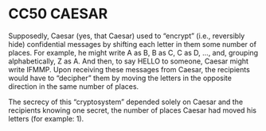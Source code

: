 # CC50 CAESAR

Supposedly, Caesar (yes, that Caesar) used to “encrypt” (i.e., reversibly hide) confidential messages by shifting each letter in them some number of places. For example, he might write A as B, B as C, C as D, ..., and, grouping alphabetically, Z as A. And then, to say HELLO to someone, Caesar might write IFMMP. Upon receiving these messages from Caesar, the recipients would have to “decipher” them by moving the letters in the opposite direction in the same number of places.

The secrecy of this “cryptosystem” depended solely on Caesar and the recipients knowing one secret, the number of places Caesar had moved his letters (for example: 1).